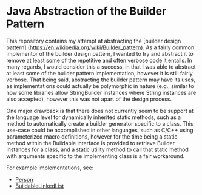 # Java Abstraction of the Builder Pattern

This repository contains my attempt at abstracting the [builder design pattern]
(https://en.wikipedia.org/wiki/Builder_pattern). As a fairly common implementor of the builder
design pattern, I wanted to try and abstract it to remove at least some of the repetitive and
often verbose code it entails. In many regards, I would consider this a success, in that I was able
to abstract at least some of the builder pattern implementation, however it is still fairly verbose.
That being said, abstracting the builder pattern may have its uses, as implementations could
actually be polymorphic in nature (e.g., similar to how some libraries allow StringBuilder
instances where String instances are also accepted), however this was not apart of the design
process.

One major drawback is that there does not currently seem to be support at the language level for
dynamically inherited static methods, such as a method to automatically create a builder generator
specific to a class. This use-case could be accomplished in other languages, such as C/C++ using
parameterized macro definitions, however for the time being a static method within the Buildable
interface is provided to retrieve Builder instances for a class, and a static utility method to
call that static method with arguments specific to the implementing class is a fair workaround.

For example implementations, see:
- [Person](../master/test/src/com/gmail/collinsmith70/builder/Person.java)
- [BuildableLinkedList](../master/test/src/com/gmail/collinsmith70/builder/BuildableLinkedList.java)